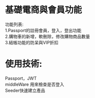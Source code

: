 # 基礎電商與會員功能
功能列表:<br>
1.Passport的註冊會員，登入，登出功能<br>
2.購物車的新增，軟刪除，修改購物商品數量<br>
3.結帳功能的防呆與VIP折扣<br>

# 使用技術:
Passport，JWT<br>
middleWare 用來檢查是否登入<br>
Seeder快速建立產品<br>

